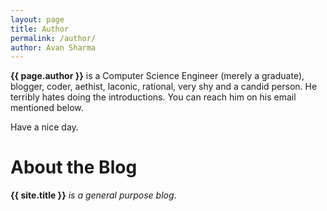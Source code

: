 ```yaml
---
layout: page
title: Author
permalink: /author/
author: Avan Sharma
---
```



**{{ page.author }}** is a Computer Science Engineer (merely a graduate), blogger, coder, aethist, laconic, rational, very shy and a candid person. He terribly hates doing the introductions. You can reach him on his email mentioned below.


Have a nice day.    
   
   
   
   
# About the Blog 

**{{ site.title }}** *is a general purpose blog*.









